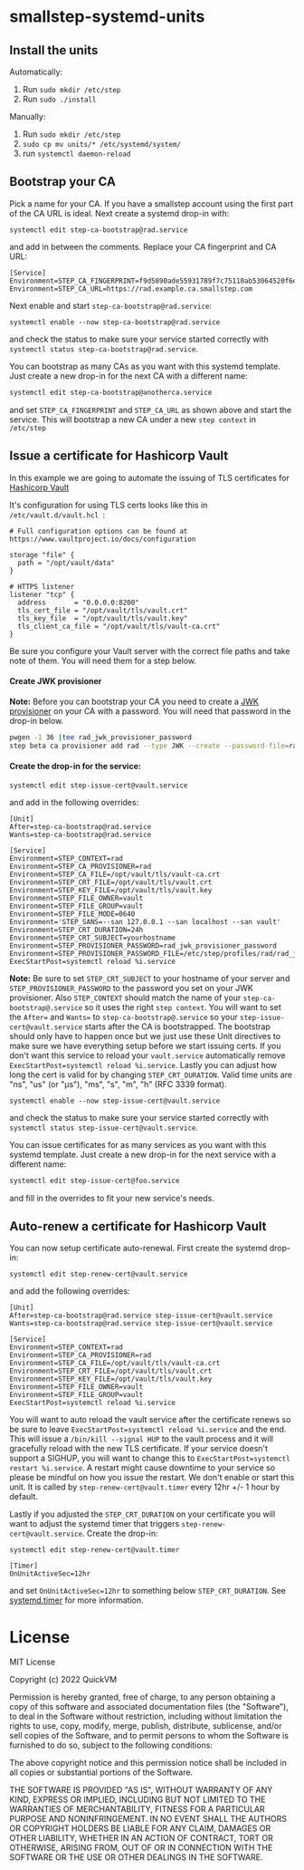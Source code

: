 # smallstep-systemd-units

## Install the units

Automatically:
1. Run `sudo mkdir /etc/step`
1. Run `sudo ./install`

Manually:
1. Run `sudo mkdir /etc/step`
1. `sudo cp mv units/* /etc/systemd/system/`
1. run `systemctl daemon-reload`

## Bootstrap your CA

Pick a name for your CA. If you have a smallstep account using the first part of the CA URL is ideal. Next create a systemd drop-in with:

```
systemctl edit step-ca-bootstrap@rad.service
```
and add in between the comments. Replace your CA fingerprint and CA URL:

```
[Service]
Environment=STEP_CA_FINGERPRINT=f9d5890ade55931789f7c75110ab53064520f6e8aab65509ea53dc463e6f4911
Environment=STEP_CA_URL=https://rad.example.ca.smallstep.com
```

Next enable and start `step-ca-bootstrap@rad.service`:

```
systemctl enable --now step-ca-bootstrap@rad.service
```

and check the status to make sure your service started correctly with `systemctl status step-ca-bootstrap@rad.service`.

You can bootstrap as many CAs as you want with this systemd template. Just create a new drop-in for the next CA with a different name:

```bash
systemctl edit step-ca-bootstrap@anotherca.service
```

and set `STEP_CA_FINGERPRINT` and `STEP_CA_URL` as shown above and start the service. This will bootstrap a new CA under a new `step context` in `/etc/step`

## Issue a certificate for Hashicorp Vault

In this example we are going to automate the issuing of TLS certificates for [Hashicorp Vault](https://www.vaultproject.io/)

It's configuration for using TLS certs looks like this in `/etc/vault.d/vault.hcl `:

```hcl
# Full configuration options can be found at https://www.vaultproject.io/docs/configuration

storage "file" {
  path = "/opt/vault/data"
}

# HTTPS listener
listener "tcp" {
  address       = "0.0.0.0:8200"
  tls_cert_file = "/opt/vault/tls/vault.crt"
  tls_key_file  = "/opt/vault/tls/vault.key"
  tls_client_ca_file = "/opt/vault/tls/vault-ca.crt"
}
```

Be sure you configure your Vault server with the correct file paths and take note of them. You will need them for a step below.

#### Create JWK provisioner
**Note:** Before you can bootstrap your CA you need to create a [JWK provisioner](https://smallstep.com/docs/step-ca/provisioners/#jwk=) on your CA with a password. You will need that password in the drop-in below.

```bash
pwgen -1 36 |tee rad_jwk_provisioner_password
step beta ca provisioner add rad --type JWK --create --password-file=rad_jwk_provisioner_password
```

#### Create the drop-in for the service:

```
systemctl edit step-issue-cert@vault.service
```

and add in the following overrides:

```
[Unit]
After=step-ca-bootstrap@rad.service
Wants=step-ca-bootstrap@rad.service

[Service]
Environment=STEP_CONTEXT=rad
Environment=STEP_CA_PROVISIONER=rad
Environment=STEP_CA_FILE=/opt/vault/tls/vault-ca.crt
Environment=STEP_CRT_FILE=/opt/vault/tls/vault.crt
Environment=STEP_KEY_FILE=/opt/vault/tls/vault.key
Environment=STEP_FILE_OWNER=vault
Environment=STEP_FILE_GROUP=vault
Environment=STEP_FILE_MODE=0640
Environment='STEP_SANS=--san 127.0.0.1 --san localhost --san vault'
Environment=STEP_CRT_DURATION=24h
Environment=STEP_CRT_SUBJECT=yourhostname
Environment=STEP_PROVISIONER_PASSWORD=rad_jwk_provisioner_password
Environment=STEP_PROVISIONER_PASSWORD_FILE=/etc/step/profiles/rad/rad_jwk_provisioner_password
ExecStartPost=systemctl reload %i.service
```

**Note:** Be sure to set `STEP_CRT_SUBJECT` to your hostname of your server and `STEP_PROVISIONER_PASSWORD` to the password you set on your JWK provisioner. Also `STEP_CONTEXT` should match the name of your `step-ca-bootstrap@.service` so it uses the right `step context`. You will want to set the `After=` and `Wants=` to `step-ca-bootstrap@.service` so your `step-issue-cert@vault.service` starts after the CA is bootstrapped. The bootstrap should only have to happen once but we just use these Unit directives to make sure we have everything setup before we start issuing certs. If you don't want this service to reload your `vault.service` automatically remove `ExecStartPost=systemctl reload %i.service`. Lastly you can adjust how long the cert is valid for by changing `STEP_CRT_DURATION`. Valid time units are "ns", "us" (or "µs"), "ms", "s", "m", "h" (RFC 3339 format).

```
systemctl enable --now step-issue-cert@vault.service
```

and check the status to make sure your service started correctly with `systemctl status step-issue-cert@vault.service`.

You can issue certificates for as many services as you want with this systemd template. Just create a new drop-in for the next service with a different name:

```bash
systemctl edit step-issue-cert@foo.service
```

and fill in the overrides to fit your new service's needs.

## Auto-renew a certificate for Hashicorp Vault

You can now setup certificate auto-renewal. First create the systemd drop-in:

```
systemctl edit step-renew-cert@vault.service
```

and add the following overrides:

```
[Unit]
After=step-ca-bootstrap@rad.service step-issue-cert@vault.service
Wants=step-ca-bootstrap@rad.service step-issue-cert@vault.service

[Service]
Environment=STEP_CONTEXT=rad
Environment=STEP_CA_PROVISIONER=rad
Environment=STEP_CA_FILE=/opt/vault/tls/vault-ca.crt
Environment=STEP_CRT_FILE=/opt/vault/tls/vault.crt
Environment=STEP_KEY_FILE=/opt/vault/tls/vault.key
Environment=STEP_FILE_OWNER=vault
Environment=STEP_FILE_GROUP=vault
ExecStartPost=systemctl reload %i.service
```

You will want to auto reload the vault service after the certificate renews so be sure to leave `ExecStartPost=systemctl reload %i.service` and the end. This will issue a `/bin/kill --signal HUP` to the vault process and it will gracefully reload with the new TLS certificate. If your service doesn't support a SIGHUP, you will want to change this to `ExecStartPost=systemctl restart %i.service`. A restart might cause downtime to your service so please be mindful on how you issue the restart. We don't enable or start this unit. It is called by `step-renew-cert@vault.timer` every 12hr +/- 1 hour by default.

Lastly if you adjusted the `STEP_CRT_DURATION` on your certificate you will want to adjust the systemd timer that triggers `step-renew-cert@vault.service`. Create the drop-in:

```
systemctl edit step-renew-cert@vault.timer
```

```
[Timer]
OnUnitActiveSec=12hr
```

and set `OnUnitActiveSec=12hr` to something below `STEP_CRT_DURATION`. See [systemd.timer](https://www.freedesktop.org/software/systemd/man/systemd.timer.html) for more information.


# License

MIT License

Copyright (c) 2022 QuickVM

Permission is hereby granted, free of charge, to any person obtaining a copy
of this software and associated documentation files (the "Software"), to deal
in the Software without restriction, including without limitation the rights
to use, copy, modify, merge, publish, distribute, sublicense, and/or sell
copies of the Software, and to permit persons to whom the Software is
furnished to do so, subject to the following conditions:

The above copyright notice and this permission notice shall be included in all
copies or substantial portions of the Software.

THE SOFTWARE IS PROVIDED "AS IS", WITHOUT WARRANTY OF ANY KIND, EXPRESS OR
IMPLIED, INCLUDING BUT NOT LIMITED TO THE WARRANTIES OF MERCHANTABILITY,
FITNESS FOR A PARTICULAR PURPOSE AND NONINFRINGEMENT. IN NO EVENT SHALL THE
AUTHORS OR COPYRIGHT HOLDERS BE LIABLE FOR ANY CLAIM, DAMAGES OR OTHER
LIABILITY, WHETHER IN AN ACTION OF CONTRACT, TORT OR OTHERWISE, ARISING FROM,
OUT OF OR IN CONNECTION WITH THE SOFTWARE OR THE USE OR OTHER DEALINGS IN THE
SOFTWARE.
